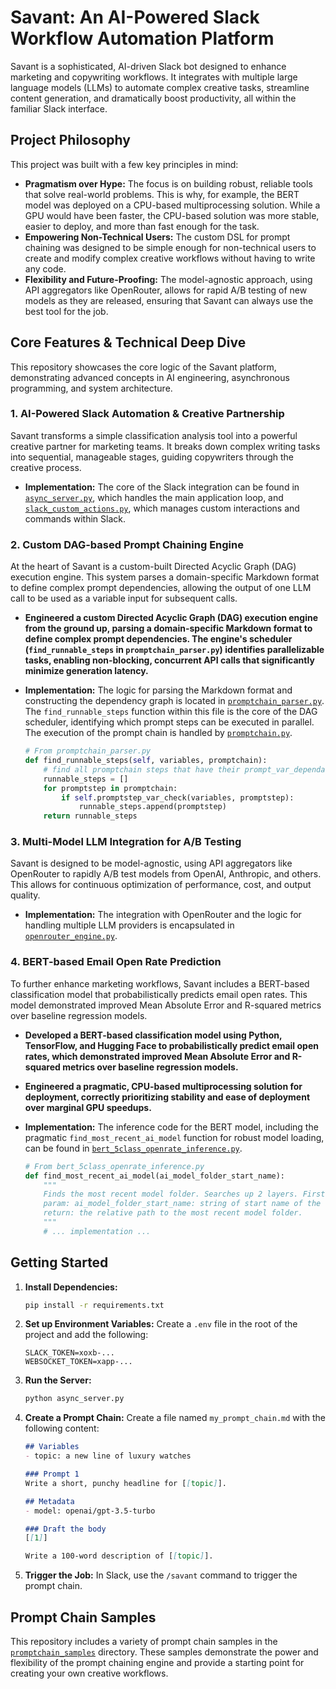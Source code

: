 # Savant: An AI-Powered Slack Workflow Automation Platform

Savant is a sophisticated, AI-driven Slack bot designed to enhance marketing and copywriting workflows. It integrates with multiple large language models (LLMs) to automate complex creative tasks, streamline content generation, and dramatically boost productivity, all within the familiar Slack interface.

## Project Philosophy

This project was built with a few key principles in mind:

*   **Pragmatism over Hype:** The focus is on building robust, reliable tools that solve real-world problems. This is why, for example, the BERT model was deployed on a CPU-based multiprocessing solution. While a GPU would have been faster, the CPU-based solution was more stable, easier to deploy, and more than fast enough for the task.
*   **Empowering Non-Technical Users:** The custom DSL for prompt chaining was designed to be simple enough for non-technical users to create and modify complex creative workflows without having to write any code.
*   **Flexibility and Future-Proofing:** The model-agnostic approach, using API aggregators like OpenRouter, allows for rapid A/B testing of new models as they are released, ensuring that Savant can always use the best tool for the job.

## Core Features & Technical Deep Dive

This repository showcases the core logic of the Savant platform, demonstrating advanced concepts in AI engineering, asynchronous programming, and system architecture.

### 1. AI-Powered Slack Automation & Creative Partnership

Savant transforms a simple classification analysis tool into a powerful creative partner for marketing teams. It breaks down complex writing tasks into sequential, manageable stages, guiding copywriters through the creative process.

-   **Implementation:** The core of the Slack integration can be found in [`async_server.py`](./async_server.py), which handles the main application loop, and [`slack_custom_actions.py`](./slack_custom_actions.py), which manages custom interactions and commands within Slack.

### 2. Custom DAG-based Prompt Chaining Engine

At the heart of Savant is a custom-built Directed Acyclic Graph (DAG) execution engine. This system parses a domain-specific Markdown format to define complex prompt dependencies, allowing the output of one LLM call to be used as a variable input for subsequent calls.

-   **Engineered a custom Directed Acyclic Graph (DAG) execution engine from the ground up, parsing a domain-specific Markdown format to define complex prompt dependencies. The engine's scheduler (`find_runnable_steps` in `promptchain_parser.py`) identifies parallelizable tasks, enabling non-blocking, concurrent API calls that significantly minimize generation latency.**
-   **Implementation:** The logic for parsing the Markdown format and constructing the dependency graph is located in [`promptchain_parser.py`](./promptchain_parser.py). The `find_runnable_steps` function within this file is the core of the DAG scheduler, identifying which prompt steps can be executed in parallel. The execution of the prompt chain is handled by [`promptchain.py`](./promptchain.py).

    ```python
    # From promptchain_parser.py
    def find_runnable_steps(self, variables, promptchain):
        # find all promptchain steps that have their prompt_var_dependancies in the variables
        runnable_steps = []
        for promptstep in promptchain:
            if self.promptstep_var_check(variables, promptstep):
                runnable_steps.append(promptstep)
        return runnable_steps
    ```

### 3. Multi-Model LLM Integration for A/B Testing

Savant is designed to be model-agnostic, using API aggregators like OpenRouter to rapidly A/B test models from OpenAI, Anthropic, and others. This allows for continuous optimization of performance, cost, and output quality.

-   **Implementation:** The integration with OpenRouter and the logic for handling multiple LLM providers is encapsulated in [`openrouter_engine.py`](./openrouter_engine.py).

### 4. BERT-based Email Open Rate Prediction

To further enhance marketing workflows, Savant includes a BERT-based classification model that probabilistically predicts email open rates. This model demonstrated improved Mean Absolute Error and R-squared metrics over baseline regression models.

-   **Developed a BERT-based classification model using Python, TensorFlow, and Hugging Face to probabilistically predict email open rates, which demonstrated improved Mean Absolute Error and R-squared metrics over baseline regression models.**
-   **Engineered a pragmatic, CPU-based multiprocessing solution for deployment, correctly prioritizing stability and ease of deployment over marginal GPU speedups.**
-   **Implementation:** The inference code for the BERT model, including the pragmatic `find_most_recent_ai_model` function for robust model loading, can be found in [`bert_5class_openrate_inference.py`](./bert_5class_openrate_inference.py).

    ```python
    # From bert_5class_openrate_inference.py
    def find_most_recent_ai_model(ai_model_folder_start_name):
        """
        Finds the most recent model folder. Searches up 2 layers. First look in the current dir and then look in all local folders in current dir.
        param: ai_model_folder_start_name: string of start name of the folder that contains the model
        return: the relative path to the most recent model folder.
        """
        # ... implementation ...
    ```

## Getting Started

1.  **Install Dependencies:**
    ```bash
    pip install -r requirements.txt
    ```
2.  **Set up Environment Variables:**
    Create a `.env` file in the root of the project and add the following:
    ```
    SLACK_TOKEN=xoxb-...
    WEBSOCKET_TOKEN=xapp-...
    ```
3.  **Run the Server:**
    ```bash
    python async_server.py
    ```
4.  **Create a Prompt Chain:**
    Create a file named `my_prompt_chain.md` with the following content:
    ```markdown
    ## Variables
    - topic: a new line of luxury watches

    ### Prompt 1
    Write a short, punchy headline for [[topic]].

    ## Metadata
    - model: openai/gpt-3.5-turbo

    ### Draft the body
    [[1]]

    Write a 100-word description of [[topic]].
    ```
5.  **Trigger the Job:**
    In Slack, use the `/savant` command to trigger the prompt chain.

## Prompt Chain Samples

This repository includes a variety of prompt chain samples in the [`promptchain_samples`](./promptchain_samples) directory. These samples demonstrate the power and flexibility of the prompt chaining engine and provide a starting point for creating your own creative workflows.

